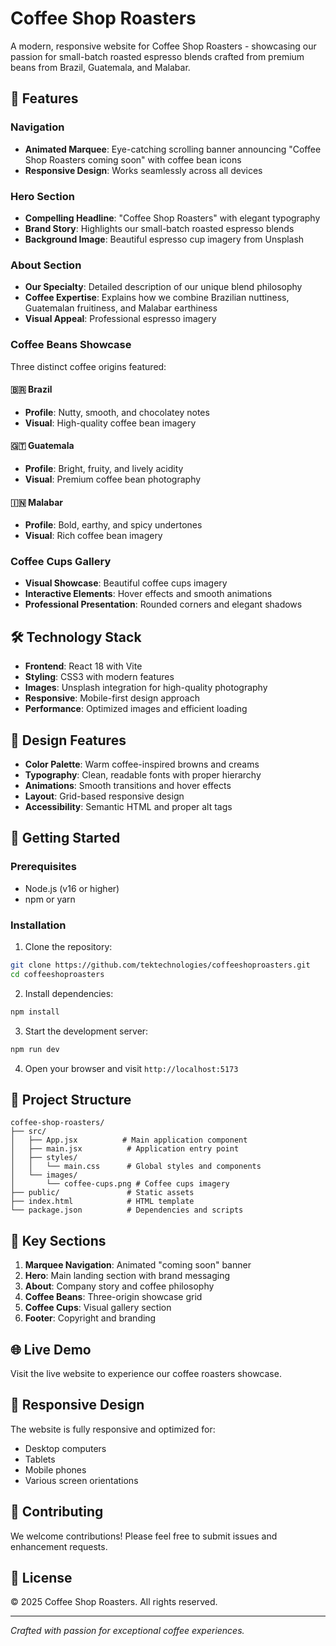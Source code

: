 # Coffee Shop Roasters

A modern, responsive website for Coffee Shop Roasters - showcasing our passion for small-batch roasted espresso blends crafted from premium beans from Brazil, Guatemala, and Malabar.

## 🌟 Features

### Navigation
- **Animated Marquee**: Eye-catching scrolling banner announcing "Coffee Shop Roasters coming soon" with coffee bean icons
- **Responsive Design**: Works seamlessly across all devices

### Hero Section
- **Compelling Headline**: "Coffee Shop Roasters" with elegant typography
- **Brand Story**: Highlights our small-batch roasted espresso blends
- **Background Image**: Beautiful espresso cup imagery from Unsplash

### About Section
- **Our Specialty**: Detailed description of our unique blend philosophy
- **Coffee Expertise**: Explains how we combine Brazilian nuttiness, Guatemalan fruitiness, and Malabar earthiness
- **Visual Appeal**: Professional espresso imagery

### Coffee Beans Showcase
Three distinct coffee origins featured:

#### 🇧🇷 Brazil
- **Profile**: Nutty, smooth, and chocolatey notes
- **Visual**: High-quality coffee bean imagery

#### 🇬🇹 Guatemala  
- **Profile**: Bright, fruity, and lively acidity
- **Visual**: Premium coffee bean photography

#### 🇮🇳 Malabar
- **Profile**: Bold, earthy, and spicy undertones
- **Visual**: Rich coffee bean imagery

### Coffee Cups Gallery
- **Visual Showcase**: Beautiful coffee cups imagery
- **Interactive Elements**: Hover effects and smooth animations
- **Professional Presentation**: Rounded corners and elegant shadows

## 🛠️ Technology Stack

- **Frontend**: React 18 with Vite
- **Styling**: CSS3 with modern features
- **Images**: Unsplash integration for high-quality photography
- **Responsive**: Mobile-first design approach
- **Performance**: Optimized images and efficient loading

## 🎨 Design Features

- **Color Palette**: Warm coffee-inspired browns and creams
- **Typography**: Clean, readable fonts with proper hierarchy
- **Animations**: Smooth transitions and hover effects
- **Layout**: Grid-based responsive design
- **Accessibility**: Semantic HTML and proper alt tags

## 🚀 Getting Started

### Prerequisites
- Node.js (v16 or higher)
- npm or yarn

### Installation

1. Clone the repository:
```bash
git clone https://github.com/tektechnologies/coffeeshoproasters.git
cd coffeeshoproasters
```

2. Install dependencies:
```bash
npm install
```

3. Start the development server:
```bash
npm run dev
```

4. Open your browser and visit `http://localhost:5173`

## 📁 Project Structure

```
coffee-shop-roasters/
├── src/
│   ├── App.jsx          # Main application component
│   ├── main.jsx          # Application entry point
│   ├── styles/
│   │   └── main.css      # Global styles and components
│   └── images/
│       └── coffee-cups.png # Coffee cups imagery
├── public/               # Static assets
├── index.html            # HTML template
└── package.json          # Dependencies and scripts
```

## 🎯 Key Sections

1. **Marquee Navigation**: Animated "coming soon" banner
2. **Hero**: Main landing section with brand messaging
3. **About**: Company story and coffee philosophy
4. **Coffee Beans**: Three-origin showcase grid
5. **Coffee Cups**: Visual gallery section
6. **Footer**: Copyright and branding

## 🌐 Live Demo

Visit the live website to experience our coffee roasters showcase.

## 📱 Responsive Design

The website is fully responsive and optimized for:
- Desktop computers
- Tablets
- Mobile phones
- Various screen orientations

## 🤝 Contributing

We welcome contributions! Please feel free to submit issues and enhancement requests.

## 📄 License

© 2025 Coffee Shop Roasters. All rights reserved.

---

*Crafted with passion for exceptional coffee experiences.*